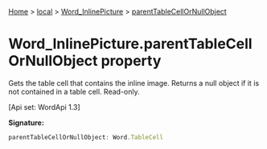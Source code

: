 [Home](./index) &gt; [local](local.md) &gt; [Word\_InlinePicture](local.word_inlinepicture.md) &gt; [parentTableCellOrNullObject](local.word_inlinepicture.parenttablecellornullobject.md)

# Word\_InlinePicture.parentTableCellOrNullObject property

Gets the table cell that contains the inline image. Returns a null object if it is not contained in a table cell. Read-only. 

 \[Api set: WordApi 1.3\]

**Signature:**
```javascript
parentTableCellOrNullObject: Word.TableCell
```
